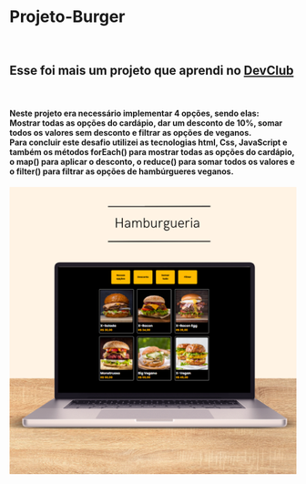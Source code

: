 <h1>Projeto-Burger</h1>
<br>
<h2>Esse foi mais um projeto que aprendi no <a  href="http://rodolfomori.com.br/devclub">DevClub</a> </h2>
<br>
<h4>Neste projeto era necessário implementar 4 opções, sendo elas: <br> Mostrar todas as opções do cardápio, dar um desconto de 10%, somar todos os valores sem desconto e filtrar as opções de veganos.
<br>
Para concluir este desafio utilizei as tecnologias html, Css, JavaScript e também os métodos forEach() para mostrar todas as opções do cardápio, o map() para aplicar o desconto, 
o reduce() para somar todos os valores e o filter() para filtrar as opções de hambúrgueres veganos.</h4>

<img src="https://github.com/PatriciaOp/Projeto-Burger/blob/main/assets/burger.png?raw=true"/>
